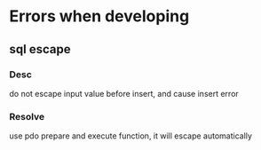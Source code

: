 Errors when developing
====

sql escape
----
### Desc
do not escape input value before insert, and cause insert error
### Resolve
use pdo prepare and execute function, it will escape automatically